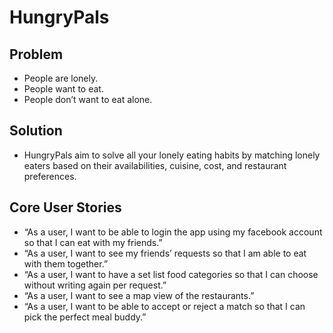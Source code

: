 # HungryPals

## Problem
 - People are lonely.
 - People want to eat.
 - People don’t want to eat alone.

## Solution
 - HungryPals aim to solve all your lonely eating habits by matching lonely eaters based on their availabilities, cuisine, cost, and restaurant preferences.

## Core User Stories
 - “As a user, I want to be able to login the app using my facebook account so that I can eat with my friends.”
- “As a user, I want to see my friends’ requests so that I am able to eat with them together.”
- “As a user, I want to have a set list food categories so that I can choose without writing again per request.”
- “As a user, I want to see a map view of the restaurants.”
- “As a user, I want to be able to accept or reject a match so that I can pick the perfect meal buddy.”
